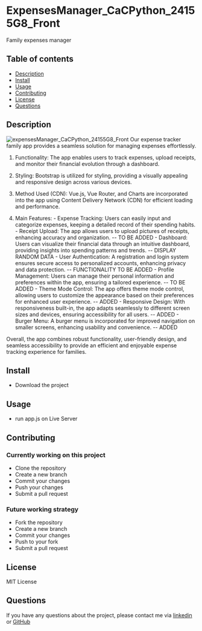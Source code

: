 # ExpensesManager_CaCPython_24155G8_Front
Family expenses manager
## Table of contents
- [Description](#description)
- [Install](#install)
- [Usage](#usage)
- [Contributing](#contributing)
- [License](#license)
- [Questions](#questions)
## Description

![expensesManager_CaCPython_24155G8_Front](./expensesManager_CaCPython_24155G8_Front.png)
Our expense tracker family app provides a seamless solution for managing expenses effortlessly.

  1. Functionality: The app enables users to track expenses, upload receipts, and monitor their financial evolution through a dashboard.

  2. Styling: Bootstrap is utilized for styling, providing a visually appealing and responsive design across various devices.

  3. Method Used (CDN): Vue.js, Vue Router, and Charts are incorporated into the app using Content Delivery Network (CDN) for efficient loading and performance.

  4. Main Features:
    - Expense Tracking: Users can easily input and categorize expenses, keeping a detailed record of their spending habits.
    - Receipt Upload: The app allows users to upload pictures of receipts, enhancing accuracy and organization. -- TO BE ADDED
    - Dashboard: Users can visualize their financial data through an intuitive dashboard, providing insights into spending patterns and trends. -- DISPLAY RANDOM DATA
    - User Authentication: A registration and login system ensures secure access to personalized accounts, enhancing privacy and data protection. -- FUNCTIONALITY TO BE ADDED
    - Profile Management: Users can manage their personal information and preferences within the app, ensuring a tailored experience. -- TO BE ADDED
    - Theme Mode Control: The app offers theme mode control, allowing users to customize the appearance based on their preferences for enhanced user experience. -- ADDED
    - Responsive Design: With responsiveness built-in, the app adapts seamlessly to different screen sizes and devices, ensuring accessibility for all users. -- ADDED
    - Burger Menu: A burger menu is incorporated for improved navigation on smaller screens, enhancing usability and convenience. -- ADDED

Overall, the app combines robust functionality, user-friendly design, and seamless accessibility to provide an efficient and enjoyable expense tracking experience for families.

## Install
- Download the project
## Usage
- run app.js on Live Server 
## Contributing
### Currently working on this project
- Clone the repository
- Create a new branch
- Commit your changes
- Push your changes
- Submit a pull request
### Future working strategy
- Fork the repository
- Create a new branch
- Commit your changes
- Push to your fork
- Submit a pull request
## License
MIT License
## Questions
If you have any questions about the project, please contact me via [linkedin](https://www.linkedin.com/in/sergio-martinez-cuesta/) or [GitHub](https://github.com/sergiomc/expensesManager_CaCPython_24155G8_Front)